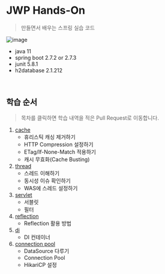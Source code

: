 # JWP Hands-On

> 만들면서 배우는 스프링 실습 코드

![image](https://user-images.githubusercontent.com/53105735/192467324-bd626b1a-9c20-4b6d-b1ca-ad09b3a42ac3.png)

- java 11
- spring boot 2.7.2 or 2.7.3
- junit 5.8.1
- h2database 2.1.212

<br/>

## 학습 순서

> 목차를 클릭하면 학습 내역을 적은 Pull Request로 이동합니다.

1. [cache](https://github.com/yeon-06/jwp-hands-on/pull/1)
    - 휴리스틱 캐싱 제거하기
    - HTTP Compression 설정하기
    - ETag/If-None-Match 적용하기
    - 캐시 무효화(Cache Busting)
2. [thread](https://github.com/yeon-06/jwp-hands-on/pull/2)
    - 스레드 이해하기
    - 동시성 이슈 확인하기
    - WAS에 스레드 설정하기
3. [servlet](https://github.com/yeon-06/jwp-hands-on/pull/3)
    - 서블릿
    - 필터
4. [reflection](https://github.com/yeon-06/jwp-hands-on/pull/4)
    - Reflection 활용 방법
5. [di](https://github.com/yeon-06/jwp-hands-on/pull/5)
    - DI 컨테이너
6. [connection pool](https://github.com/yeon-06/jwp-hands-on/pull/6)
    - DataSource 다루기
    - Connection Pool
    - HikariCP 설정
